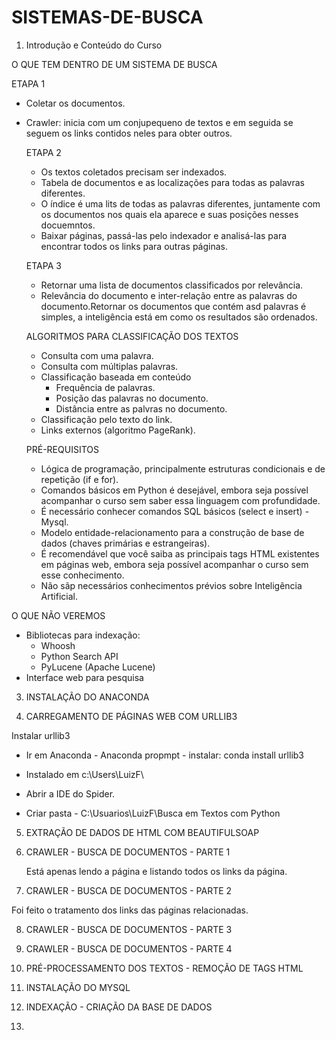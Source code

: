 # SISTEMAS-DE-BUSCA

1. Introdução e Conteúdo do Curso
 
O QUE TEM DENTRO DE UM SISTEMA DE BUSCA 

  ETAPA 1

- Coletar os documentos.
- Crawler: inicia com um conjupequeno de textos e em seguida se seguem os links contidos neles para obter outros.

  ETAPA 2

  - Os textos coletados precisam ser indexados.
  - Tabela de documentos e as localizações para todas as palavras diferentes.
  - O índice é uma lits de todas as palavras diferentes, juntamente com os documentos nos quais ela aparece e suas posições nesses docuemntos.
  - Baixar páginas, passá-las pelo indexador e analisá-las para encontrar todos os links para outras páginas.

  ETAPA 3

  - Retornar uma lista de documentos classificados por relevância.
  - Relevância do documento e inter-relação entre as palavras do documento.Retornar os documentos que contém asd palavras é simples, a inteligência está em como os resultados são ordenados.

  ALGORITMOS PARA CLASSIFICAÇÃO DOS TEXTOS

  - Consulta com uma palavra.
  - Consulta com múltiplas palavras.
  - Classificação baseada em conteúdo
      - Frequência de palavras.
      - Posição das palavras no documento.
      - Distância entre as palvras no documento.
  - Classificação pelo texto do link.
  - Links externos (algoritmo PageRank).
 
  PRÉ-REQUISITOS

  - Lógica de programação, principalmente estruturas condicionais e de repetição (if e for).
  - Comandos básicos em Python é desejável, embora seja possível acompanhar o curso sem saber essa linguagem com profundidade.
  - É necessário conhecer comandos SQL básicos (select e insert) - Mysql.
  - Modelo entidade-relacionamento para a construção de base de dados (chaves primárias e estrangeiras).
  - É recomendável que você saiba as principais tags HTML existentes em páginas web, embora seja possível acompanhar o curso sem esse conhecimento.
  - Não sãp necessários conhecimentos prévios sobre Inteligência Artificial.

 O QUE NÃO VEREMOS

 - Bibliotecas para indexação:
   - Whoosh
   - Python Search API
   - PyLucene (Apache Lucene)
 - Interface web para pesquisa

3. INSTALAÇÃO DO ANACONDA

4. CARREGAMENTO DE PÁGINAS WEB COM URLLIB3

Instalar urllib3

- Ir em Anaconda - Anaconda propmpt - instalar: conda install urllib3

- Instalado em c:\Users\LuizF\
 - Abrir a IDE do Spider.
 - Criar pasta - C:\Usuarios\LuizF\Busca em Textos com Python

5. EXTRAÇÃO DE DADOS DE HTML COM BEAUTIFULSOAP

6. CRAWLER - BUSCA DE DOCUMENTOS - PARTE 1

   Está apenas lendo a página e listando todos os links da página.

7. CRAWLER - BUSCA DE DOCUMENTOS - PARTE 2    

  Foi feito o tratamento dos links das páginas relacionadas.
  
8. CRAWLER - BUSCA DE DOCUMENTOS - PARTE 3

9. CRAWLER - BUSCA DE DOCUMENTOS - PARTE 4

10. PRÉ-PROCESSAMENTO DOS TEXTOS - REMOÇÃO DE TAGS HTML

11. INSTALAÇÃO DO MYSQL

12. INDEXAÇÃO - CRIAÇÃO DA BASE DE DADOS

13. 
